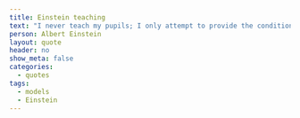 ```yaml
---
title: Einstein teaching
text: "I never teach my pupils; I only attempt to provide the conditions in which they can learn."
person: Albert Einstein
layout: quote
header: no
show_meta: false
categories:
  - quotes
tags:
  - models
  - Einstein
---
```

